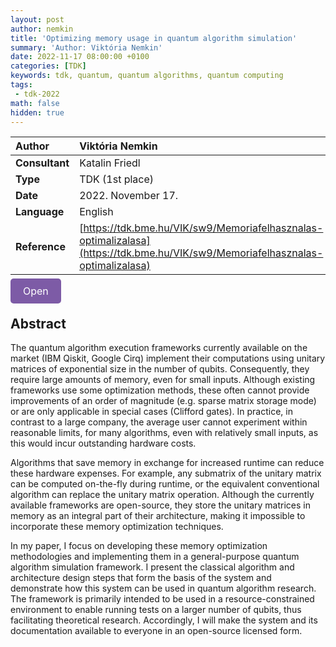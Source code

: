 ```yaml
---
layout: post
author: nemkin
title: 'Optimizing memory usage in quantum algorithm simulation'
summary: 'Author: Viktória Nemkin'
date: 2022-11-17 08:00:00 +0100
categories: [TDK]
keywords: tdk, quantum, quantum algorithms, quantum computing
tags:
 - tdk-2022
math: false
hidden: true
---
```


| **Author** | Viktória Nemkin |
| :- | :- |
| **Consultant** | Katalin Friedl |
| **Type** | TDK (1st place) |
| **Date** | 2022. November 17. |
| **Language** | English |
| **Reference** | [https://tdk.bme.hu/VIK/sw9/Memoriafelhasznalas-optimalizalasa](https://tdk.bme.hu/VIK/sw9/Memoriafelhasznalas-optimalizalasa) |

<a
  href="https://quszit.github.io/thesises/viktoria-nemkin-2022-11-17-tdk-optimizing-memory-usage-in-quantum-algorithm-simulation.pdf"
  style="
    background-color: #7D5BA6;
    padding: 10px 20px;
    border: none;
    border-radius: 5px;
    outline: none;
    color: white;
    font-size: 16px;
    text-decoration: none;
    cursor: pointer;
    transition: background-color 0.3s ease;"
    onmouseover="this.style.backgroundColor='#6D4A94'"
    onmouseout="this.style.backgroundColor='#7D5BA6'"
    onmousedown="this.style.backgroundColor='#5C3A82'"
    onmouseup="this.style.backgroundColor='#7D5BA6'"
    >Open</a>

## Abstract

The quantum algorithm execution frameworks currently available on the market (IBM Qiskit, Google Cirq) implement their computations using unitary matrices of exponential size in the number of qubits. Consequently, they require large amounts of memory, even for small inputs. Although existing frameworks use some optimization methods, these often cannot provide improvements of an order of magnitude (e.g. sparse matrix storage mode) or are only applicable in special cases (Clifford gates). In practice, in contrast to a large company, the average user cannot experiment within reasonable limits, for many algorithms, even with relatively small inputs, as this would incur outstanding hardware costs.

Algorithms that save memory in exchange for increased runtime can reduce these hardware expenses. For example, any submatrix of the unitary matrix can be computed on-the-fly during runtime, or the equivalent conventional algorithm can replace the unitary matrix operation. Although the currently available frameworks are open-source, they store the unitary matrices in memory as an integral part of their architecture, making it impossible to incorporate these memory optimization techniques.

In my paper, I focus on developing these memory optimization methodologies and implementing them in a general-purpose quantum algorithm simulation framework. I present the classical algorithm and architecture design steps that form the basis of the system and demonstrate how this system can be used in quantum algorithm research. The framework is primarily intended to be used in a resource-constrained environment to enable running tests on a larger number of qubits, thus facilitating theoretical research. Accordingly, I will make the system and its documentation available to everyone in an open-source licensed form.